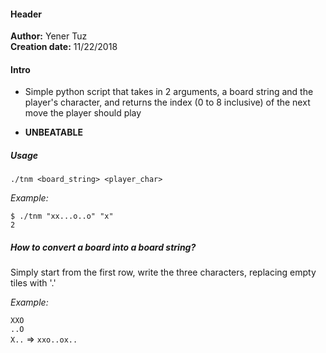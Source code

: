 #### Header

**Author:** Yener Tuz  
**Creation date:** 11/22/2018  

#### Intro

* Simple python script that takes in 2 arguments, a board string and the player's character, and returns the index (0 to 8 inclusive) of the next move the player should play

* **UNBEATABLE**

##### Usage

`./tnm <board_string> <player_char>`

*Example:*

`$ ./tnm "xx...o..o" "x"`  
`2`

##### How to convert a board into a board string?

Simply start from the first row, write the three characters, replacing empty tiles with '.' 

_Example:_

`XXO`  
`..O`  
`X..` => `xxo..ox..`
